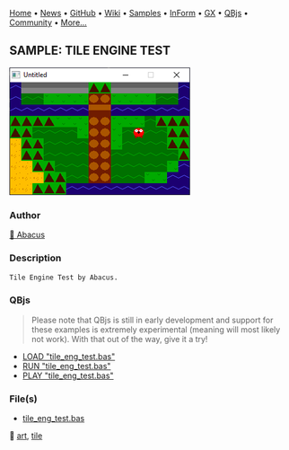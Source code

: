 [Home](https://qb64.com) • [News](../../news.md) • [GitHub](https://github.com/QB64Official/qb64) • [Wiki](wiki.md) • [Samples](../../samples.md) • [InForm](../../inform.md) • [GX](../../gx.md) • [QBjs](../../qbjs.md) • [Community](../../community.md) • [More...](../../more.md)

## SAMPLE: TILE ENGINE TEST

![screenshot.png](img/screenshot.png)

### Author

[🐝 Abacus](../abacus.md) 

### Description

```text
Tile Engine Test by Abacus.
```

### QBjs

> Please note that QBjs is still in early development and support for these examples is extremely experimental (meaning will most likely not work). With that out of the way, give it a try!

* [LOAD "tile_eng_test.bas"](https://qbjs.org/index.html?src=https://qb64.com/samples/tile-engine-test/src/tile_eng_test.bas)
* [RUN "tile_eng_test.bas"](https://qbjs.org/index.html?mode=auto&src=https://qb64.com/samples/tile-engine-test/src/tile_eng_test.bas)
* [PLAY "tile_eng_test.bas"](https://qbjs.org/index.html?mode=play&src=https://qb64.com/samples/tile-engine-test/src/tile_eng_test.bas)

### File(s)

* [tile_eng_test.bas](src/tile_eng_test.bas)

🔗 [art](../art.md), [tile](../tile.md)
